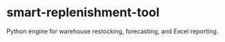 # smart-replenishment-tool
Python engine for warehouse restocking, forecasting, and Excel reporting.
